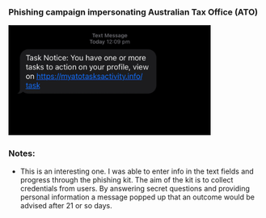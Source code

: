 ### Phishing campaign impersonating Australian Tax Office (ATO)

<img
src="https://github.com/thequietlife/phishing-analysis/blob/23e2993daaef59f2faf916f5d8df5e3fa31fb92b/images/ATO%20task%20SMS.png"
alt="SMS supposedly from ATO" width="400"/>



### Notes:

* This is an interesting one. I was able to enter info in the text fields and progress through the phishing kit. The aim of the kit is to collect credentials from users. By answering secret questions and providing personal information a message popped up that an outcome would be advised after 21 or so days.
